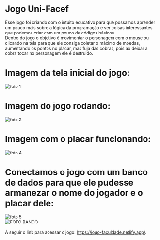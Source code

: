  # Jogo Uni-Facef <br>
Esse jogo foi criando com o intuito educativo para que possamos aprender um pouco mais sobre a lógica da programação e ver coisas interessantes que podemos criar com um pouco de códigos básicos. <br>
Dentro do jogo o objetivo é movimentar o personagem com o mouse ou clicando na tela para que ele consiga coletar o máximo de moedas, aumentando os pontos no placar, mas fuja das cobras, pois ao deixar a cobra tocar no personagem ele é destruido. <br>

# Imagem da tela inicial do jogo:<br>
![foto 1](https://github.com/lanacarol/Jogo-Unifacef/assets/162051918/6ae21a31-273b-4985-9c1e-e6992cf81a2e)<br>

# Imagem do jogo rodando:<br>
![foto 2](https://github.com/lanacarol/Jogo-Unifacef/assets/162051918/9fc8772f-134d-445b-9957-b8a3ac919918)<br>

# Imagem com o placar funcionando:<br>
![foto 4](https://github.com/lanacarol/Jogo-Unifacef/assets/162051918/cf02b86b-0070-414f-8ca0-f272cbe71711)<br>

# Conectamos o jogo com um banco de dados para que ele pudesse armanezar o nome do jogador e o placar dele:<br>
![foto 5](https://github.com/lanacarol/Jogo-Unifacef/assets/162051918/acaf39e8-b64e-4dd0-8d3a-cc05705b8f7e)<br>
![FOTO BANCO](https://github.com/lanacarol/Jogo-Unifacef/assets/162051918/82ccce9b-f43c-449f-a634-82438ab7672e)<br>
<br>
A seguir o link para acessar o jogo: https://jogo-faculdade.netlify.app/.





